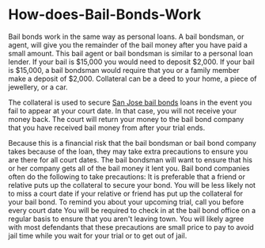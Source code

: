 # How-does-Bail-Bonds-Work

Bail bonds work in the same way as personal loans. A bail bondsman, or agent, will give you the remainder of the bail money after you have paid a small amount. This bail agent or bail bondsman is similar to a personal loan lender. If your bail is $15,000 you would need to deposit $2,000. If your bail is $15,000, a bail bondsman would require that you or a family member make a deposit of $2,000. Collateral can be a deed to your home, a piece of jewellery, or a car. 

The collateral is used to secure <a href="https://g.page/espinoza-bail-bonds-san-jose?share">San Jose bail bonds</a> loans in the event you fail to appear at your court date. In that case, you will not receive your money back. The court will return your money to the bail bond company that you have received bail money from after your trial ends.

Because this is a financial risk that the bail bondsman or bail bond company takes because of the loan, they may take extra precautions to ensure you are there for all court dates. The bail bondsman will want to ensure that his or her company gets all of the bail money it lent you. Bail bond companies often do the following to take precautions:
It is preferable that a friend or relative puts up the collateral to secure your bond. You will be less likely not to miss a court date if your relative or friend has put up the collateral for your bail bond.
To remind you about your upcoming trial, call you before every court date
You will be required to check in at the bail bond office on a regular basis to ensure that you aren't leaving town.
You will likely agree with most defendants that these precautions are small price to pay to avoid jail time while you wait for your trial or to get out of jail.
